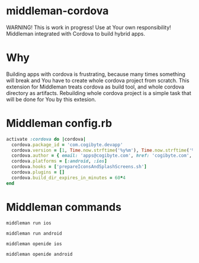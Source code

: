 # middleman-cordova
WARNING! This is work in progress! Use at Your own responsibility!
Middleman integrated with Cordova to build hybrid apps.

# Why
Building apps with cordova is frustrating, because many times something will break and You have to create whole cordova project from scratch. This extension for Middleman treats cordova as build tool, and whole cordova directory as artifacts. Rebuilding whole cordova project is a simple task that will be done for You by this extesion.

# Middleman config.rb
```ruby
activate :cordova do |cordova|
  cordova.package_id = 'com.cogibyte.devapp'
  cordova.version = [1, Time.now.strftime('%y%m'), Time.now.strftime('%d%H%M')].join('.')
  cordova.author = { email: 'apps@cogibyte.com', href: 'cogibyte.com', name: 'CogiByte' }
  cordova.platforms = [:android, :ios]
  cordova.hooks = ['prepareIconsAndSplashScreens.sh']
  cordova.plugins = []
  cordova.build_dir_expires_in_minutes = 60*4
end
```

# Middleman commands
`middleman run ios`

`middleman run android`

`middleman openide ios`

`middleman openide android`